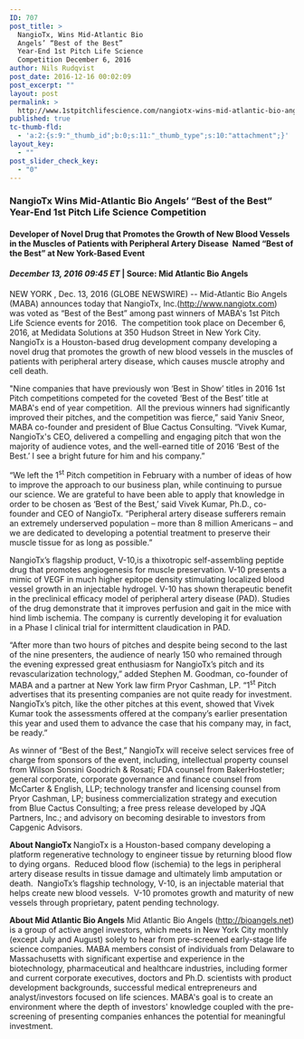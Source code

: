 ```yaml
---
ID: 707
post_title: >
  NangioTx, Wins Mid-Atlantic Bio
  Angels’ “Best of the Best”
  Year-End 1st Pitch Life Science
  Competition December 6, 2016
author: Nils Rudqvist
post_date: 2016-12-16 00:02:09
post_excerpt: ""
layout: post
permalink: >
  http://www.1stpitchlifescience.com/nangiotx-wins-mid-atlantic-bio-angels-best-of-the-best-year-end-1st-pitch-life-science-competition-december-6-2016/
published: true
tc-thumb-fld:
  - 'a:2:{s:9:"_thumb_id";b:0;s:11:"_thumb_type";s:10:"attachment";}'
layout_key:
  - ""
post_slider_check_key:
  - "0"
---
```

<div>
<h3>NangioTx Wins Mid-Atlantic Bio Angels’ “Best of the Best” Year-End 1st Pitch Life Science Competition</h3>
<h4 class="subheadline">Developer of Novel Drug that Promotes the Growth of New Blood Vessels in the Muscles of Patients with Peripheral Artery Disease  Named “Best of the Best” at New York-Based Event</h4>
<h4 class="subheadline"><em><time datetime="2016-12-13T14:45:00Z">December 13, 2016 09:45</time> ET</em> <span style="font-weight: inherit;">| </span><strong>Source:</strong><span style="font-weight: inherit;"> Mid Atlantic Bio Angels</span></h4>
</div>
<p align="left">NEW YORK , Dec. 13, 2016 (GLOBE NEWSWIRE) -- Mid-Atlantic Bio Angels (MABA) announces today that NangioTx, Inc.(<a title="" href="https://www.globenewswire.com/Tracker?data=MnASHRThPMBlXkwYcHWBemPOYaGrKncUnLXV4gz28wFVQvHKwEAR73eDItR6gHsloWaPLRN9GePRncGvAvEbQlm-N31-suFmf_cMd74PPNs=" target="_blank" rel="nofollow">http://www.nangiotx.com</a>) was voted as “Best of the Best” among past winners of MABA's 1st Pitch Life Science events for 2016.  The competition took place on December 6, 2016, at Medidata Solutions at 350 Hudson Street in New York City.  NangioTx is a Houston-based drug development company developing a novel drug that promotes the growth of new blood vessels in the muscles of patients with peripheral artery disease, which causes muscle atrophy and cell death.</p>
"Nine companies that have previously won ‘Best in Show’ titles in 2016 1st Pitch competitions competed for the coveted ‘Best of the Best’ title at MABA's end of year competition.  All the previous winners had significantly improved their pitches, and the competition was fierce,” said Yaniv Sneor, MABA co-founder and president of Blue Cactus Consulting. “Vivek Kumar, NangioTx's CEO, delivered a compelling and engaging pitch that won the majority of audience votes, and the well-earned title of 2016 ‘Best of the Best.’ I see a bright future for him and his company.”

“We left the 1<sup>st</sup> Pitch competition in February with a number of ideas of how to improve the approach to our business plan, while continuing to pursue our science. We are grateful to have been able to apply that knowledge in order to be chosen as ‘Best of the Best,’ said Vivek Kumar, Ph.D., co-founder and CEO of NangioTx. “Peripheral artery disease sufferers remain an extremely underserved population – more than 8 million Americans – and we are dedicated to developing a potential treatment to preserve their muscle tissue for as long as possible.”

NangioTx’s flagship product, V-10,is a thixotropic self-assembling peptide drug that promotes angiogenesis for muscle preservation. V-10 presents a mimic of VEGF in much higher epitope density stimulating localized blood vessel growth in an injectable hydrogel. V-10 has shown therapeutic benefit in the preclinical efficacy model of peripheral artery disease (PAD). Studies of the drug demonstrate that it improves perfusion and gait in the mice with hind limb ischemia. The company is currently developing it for evaluation in a Phase I clinical trial for intermittent claudication in PAD.

“After more than two hours of pitches and despite being second to the last of the nine presenters, the audience of nearly 150 who remained through the evening expressed great enthusiasm for NangioTx’s pitch and its revascularization technology,” added Stephen M. Goodman, co-founder of MABA and a partner at New York law firm Pryor Cashman, LP. “1<sup>st</sup> Pitch advertises that its presenting companies are not quite ready for investment.  NangioTx’s pitch, like the other pitches at this event, showed that Vivek Kumar took the assessments offered at the company’s earlier presentation this year and used them to advance the case that his company may, in fact, be ready.”

As winner of “Best of the Best,” NangioTx will receive select services free of charge from sponsors of the event, including, intellectual property counsel from Wilson Sonsini Goodrich &amp; Rosati; FDA counsel from BakerHostetler; general corporate, corporate governance and finance counsel from McCarter &amp; English, LLP; technology transfer and licensing counsel from Pryor Cashman, LP; business commercialization strategy and execution from Blue Cactus Consulting; a free press release developed by JQA Partners, Inc.; and advisory on becoming desirable to investors from Capgenic Advisors.

<strong>About NangioTx
</strong>NangioTx is a Houston-based company developing a platform regenerative technology to engineer tissue by returning blood flow to dying organs.  Reduced blood flow (ischemia) to the legs in peripheral artery disease results in tissue damage and ultimately limb amputation or death.  NangioTx’s flagship technology, V-10, is an injectable material that helps create new blood vessels.  V-10 promotes growth and maturity of new vessels through proprietary, patent pending technology.

<strong>About Mid Atlantic Bio Angels</strong>
Mid Atlantic Bio Angels (http://bioangels.net) is a group of active angel investors, which meets in New York City monthly (except July and August) solely to hear from pre-screened early-stage life science companies. MABA members consist of individuals from Delaware to Massachusetts with significant expertise and experience in the biotechnology, pharmaceutical and healthcare industries, including former and current corporate executives, doctors and Ph.D. scientists with product development backgrounds, successful medical entrepreneurs and analyst/investors focused on life sciences. MABA's goal is to create an environment where the depth of investors' knowledge coupled with the pre-screening of presenting companies enhances the potential for meaningful investment.